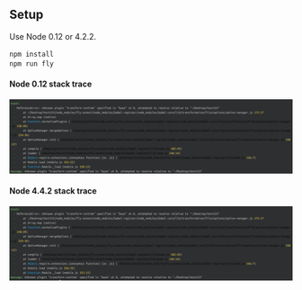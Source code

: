 ## Setup

Use Node 0.12 or 4.2.2.

```bash
npm install
npm run fly
```

#### Node 0.12 stack trace

![stack-0.12](stack-0.12.png)

#### Node 4.4.2 stack trace

![stack-4.2.2](stack-4.2.2.png)
